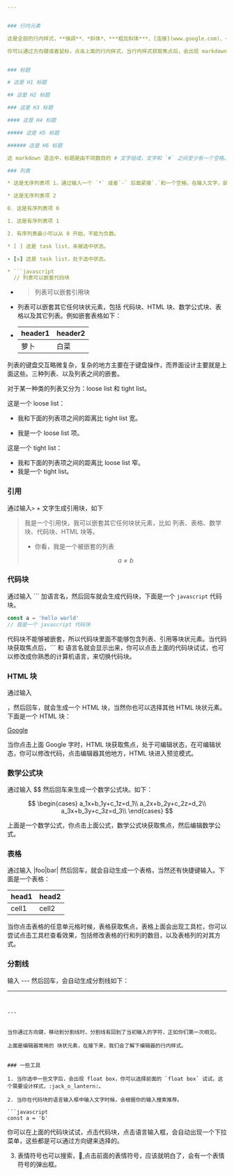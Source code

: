 ```yaml
---


### 行内元素

这是全部的行内样式，**强调**、*斜体*、***粗加斜体***、[连接](www.google.com)、~~删除~~、`行内代码`、:smile: 当然我是一个表情符号。

你可以通过方向键或者鼠标，点击上面的行内样式，当行内样式获取焦点后，会出现 markdown 的语法符号，当你将光标移出的时候，一切又回到了初始的状态，markdown 语法符号消失。


### 标题

# 这是 H1 标题

## 这是 H2 标题

### 这是 H3 标题

#### 这是 H4 标题

##### 这是 H5 标题

###### 这是 H6 标题

这 markdown 语法中，标题是由不同数目的 # 文字组成，文字和 `#` 之间至少有一个空格。当光标点击到 `#` 和文字之间时，才展示 `#`，其它时候，`#` 符号都是隐藏的。

### 列表

* 这是无序列表项 1，通过输入一个 `*` 或者`-` 后面紧接`.`和一个空格，在输入文字，就会自动生成一个无序列表。

* 这是无序列表项 2

0. 这是有序列表项 0

1. 这是有序列表项 1

2. 有序列表最小可以从 0 开始，不能为负数。

* [ ] 这是 task list，未被选中状态。

- [x] 这是 task list，处于选中状态。

* ```javascript
  // 列表可以嵌套代码块
  ```

* > 列表可以嵌套引用块

* 列表可以嵌套其它任何块状元素，包括 代码块、HTML 块、数学公式块、表格以及其它列表。例如嵌套表格如下：

* | header1 | header2 |
  | ------- | ------- |
  | 萝卜      | 白菜      |

列表的键盘交互略微复杂，复杂的地方主要在于键盘操作，而界面设计主要就是上面这些。三种列表、以及列表之间的嵌套。

对于某一种类的列表又分为：loose list 和 tight list。

这是一个 loose list：

* 我和下面的列表项之间的距离比 tight list 宽。

* 我是一个 loose list 项。

这是一个 tight list：

* 我和下面的列表项之间的距离比 loose list 窄。
* 我是一个 tight list。

### 引用

通过输入`>` + 文字生成引用块，如下

> 我是一个引用快，我可以嵌套其它任何块状元素，比如 列表、表格、数学块、代码块、HTML 块等。
> 
> * 你看，我是一个被嵌套的列表
> 
>  $$
>  a \ne b
>  $$

### 代码块

通过输入 \`\`\` 加语言名，然后回车就会生成代码块，下面是一个 `javascript` 代码块。

```javascript
const a = 'hello world'
// 我是一个 javascript 代码块
```

代码块不能够被嵌套，所以代码块里面不能够包含列表、引用等块状元素。当代码块获取焦点后，\`\`\` 和 语言名就会显示出来，你可以点击上面的代码块试试，也可以修改成你熟悉的计算机语言，来切换代码块。

### HTML 块

通过输入<div>，然后回车，就会生成一个 HTML 块，当然你也可以选择其他 HTML 块状元素。下面是一个 HTML 块：

<div>
<a href="www.google.com">Google</a>
</div>

当你点击上面 Google 字时，HTML 块获取焦点，处于可编辑状态，在可编辑状态，你可以修改代码，点击编辑器其他地方，HTML 块进入预览模式。

### 数学公式块

通过输入 $$ 然后回车来生成一个数学公式块。如下：

$$
\begin{cases}
a_1x+b_1y+c_1z=d_1\\
a_2x+b_2y+c_2z=d_2\\
a_3x+b_3y+c_3z=d_3\\
\end{cases}
$$

上面是一个数学公式，你点击上面公式，数学公式块获取焦点，然后编辑数学公式。

### 表格

通过输入 |foo|bar| 然后回车，就会自动生成一个表格，当然还有快捷键输入。下面是一个表格：

| head1 | head2 |
| ----- | ----- |
| cell1 | cell2 |

当你点击表格的任意单元格时候，表格获取焦点，表格上面会出现工具栏，你可以尝试点击工具栏查看效果，包括修改表格的行和列的数目，以及表格列的对其方式。

### 分割线

输入 --- 然后回车，会自动生成分割线如下：

---
```


---


当你通过方向键，移动到分割线时，分割线有回到了当初输入的字符，正如你们第一次相见。

上面是编辑器常用的 块状元素，在接下来，我们会了解下编辑器的行内样式。


### 一些工具

1. 当你选中一些文字后，会出现 float box，你可以选择前面的 `float box` 试试，这个需要设计样式，:jack_o_lantern:。

2. 当你在代码块的语言输入框中输入文字时候，会根据你的输入搜索推荐。

```javascript
const a = 'b'
```

你可以在上面的代码块试试，点击代码块，点击语言输入框，会自动出现一个下拉菜单，这些都是可以通过方向键来选择的。

3. 表情符号也可以搜索，:man:,点击前面的表情符号，应该就明白了，会有一个表情符号的弹出框。
